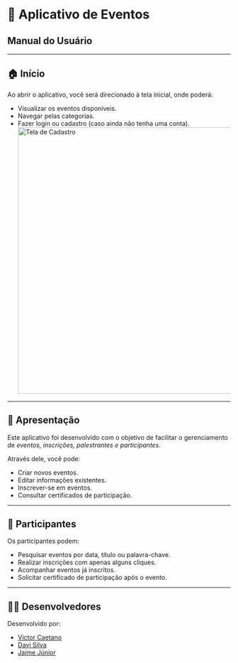 # 📱 Aplicativo de Eventos  
## Manual do Usuário

---

## 🏠 Início

Ao abrir o aplicativo, você será direcionado à tela inicial, onde poderá:

- Visualizar os eventos disponíveis.
- Navegar pelas categorias.
- Fazer login ou cadastro (caso ainda não tenha uma conta).
  <img src="EventosProjeto/img/teladecadastrologin.png" alt="Tela de Cadastro" width="600"/>

---

## 🎯 Apresentação

Este aplicativo foi desenvolvido com o objetivo de facilitar o gerenciamento de *eventos, inscrições, palestrantes e participantes*.

Através dele, você pode:

- Criar novos eventos.
- Editar informações existentes.
- Inscrever-se em eventos.
- Consultar certificados de participação.

---

## 👥 Participantes

Os participantes podem:

- Pesquisar eventos por data, título ou palavra-chave.
- Realizar inscrições com apenas alguns cliques.
- Acompanhar eventos já inscritos.
- Solicitar certificado de participação após o evento.

---

## 👨‍💻 Desenvolvedores

Desenvolvido por:

- [Victor Caetano](https://github.com/victorcaetano2025)  
- [Davi Silva](https://github.com/davs22)
- [Jaime Júnior](https://github.com/okanjota)
